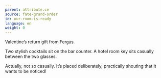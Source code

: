 ```yaml
---
parent: attribute.ce
source: fate-grand-order
id: our-room-is-ready
language: en
weight: 0
---
```


Valentine’s return gift from Fergus.

Two stylish cocktails sit on the bar counter. A hotel room key sits casually between the two glasses.

Actually, not so casually.
It’s placed deliberately, practically shouting that it wants to be noticed!
